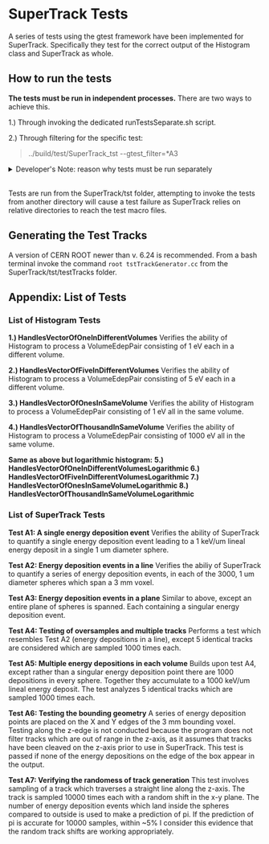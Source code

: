 # SuperTrack Tests

A series of tests using the gtest framework have been implemented for SuperTrack. Specifically they test for the correct output of the Histogram class and SuperTrack as whole.

## How to run the tests

**The tests  must be run in independent processes.** There are two ways to achieve this.

1.) Through invoking the dedicated runTestsSeparate.sh script.

2.) Through filtering for the specific test:
> ../build/test/SuperTrack_tst --gtest_filter=*A3

<details>
  <summary>Developer's Note: reason why tests must be run separately</summary>
  
  >Currently there are two identified issues which require tests be run separately. 
  >
  >The SuperTrack threading paradigm involves the launching of multiple processes using fork(). This can run into issues if the Histogram tests are run first, because the Histogram tests create a CUDA context in the main process. Later when fork() is called and SuperTrack tries to access the CUDA context (generated in the main process) from the sub-processes this leads to a segfault. 
  >
  >Secondly. The SuperTrackManager is implemented as a singleton and has state which can extend between tests. The primary issue that you'll run into with this, is the SuperTrackManager will try to analyze tracks which have been fed to it from other tests, in addition to the tracks being analyzed in the current test. For both of these reasons tests must be run in independent processes.
</details>
&nbsp;

Tests are run from the SuperTrack/tst folder, attempting to invoke the tests from another directory will cause a test failure as SuperTrack relies on relative directories to reach the test macro files.

## Generating the Test Tracks
A version of CERN ROOT newer than v. 6.24 is recommended. From a bash terminal invoke the command `root tstTrackGenerator.cc` from the SuperTrack/tst/testTracks folder.

## Appendix: List of Tests 
### List of Histogram Tests
**1.) HandlesVectorOfOneInDifferentVolumes**
Verifies the ability of Histogram to process a VolumeEdepPair consisting of 1 eV each in a different volume.

**2.) HandlesVectorOfFiveInDifferentVolumes**
Verifies the ability of Histogram to process a VolumeEdepPair consisting of 5 eV each in a different volume.

**3.) HandlesVectorOfOnesInSameVolume**
Verifies the ability of Histogram to process a VolumeEdepPair consisting of 1 eV all in the same volume.

**4.) HandlesVectorOfThousandInSameVolume**
Verifies the ability of Histogram to process a VolumeEdepPair consisting of 1000 eV all in the same volume.

**Same as above but logarithmic histogram:**
**5.) HandlesVectorOfOneInDifferentVolumesLogarithmic
6.) HandlesVectorOfFiveInDifferentVolumesLogarithmic
7.) HandlesVectorOfOnesInSameVolumeLogarithmic
8.) HandlesVectorOfThousandInSameVolumeLogarithmic**

### List of SuperTrack Tests
**Test A1: A single energy deposition event**
Verifies the ability of SuperTrack to quantify a single energy deposition event leading to a 1 keV/um lineal energy deposit in a single 1 um diameter sphere.

**Test A2: Energy deposition events in a line**
Verifies the abiliy of SuperTrack to quantify a series of energy deposition events, in each of the 3000, 1 um diameter spheres which span a 3 mm voxel.

**Test A3: Energy deposition events in a plane**
Similar to above, except an entire plane of spheres is spanned. Each containing a singular energy deposition event.

**Test A4: Testing of oversamples and multiple tracks**
Performs a test which resembles Test A2 (energy depositions in a line), except 5 identical tracks are considered which are sampled 1000 times each.

**Test A5: Multiple energy depositions in each volume**
Builds upon test A4, except rather than a singular energy deposition point there are 1000 depositions in every sphere. Together they accumulate to a 1000 keV/um lineal energy deposit. The test analyzes 5 identical tracks which are sampled 1000 times each.

**Test A6: Testing the bounding geometry**
A series of energy deposition points are placed on the X and Y edges of the 3 mm bounding voxel. Testing along the z-edge is not conducted because the program does not filter tracks which are out of range in the z-axis, as it assumes that tracks have been cleaved on the z-axis prior to use in SuperTrack. This test is passed if none of the energy depositions on the edge of the box appear in the output.

**Test A7: Verifying the randomess of track generation**
This test involves sampling of a track which traverses a straight line along the z-axis. The track is sampled 10000 times each with a random shift in the x-y plane. The number of energy deposition events which land inside the spheres compared to outside is used to make a prediction of pi. If the prediction of pi is accurate for 10000 samples, within ~5% I consider this evidence that the random track shifts are working appropriately.
